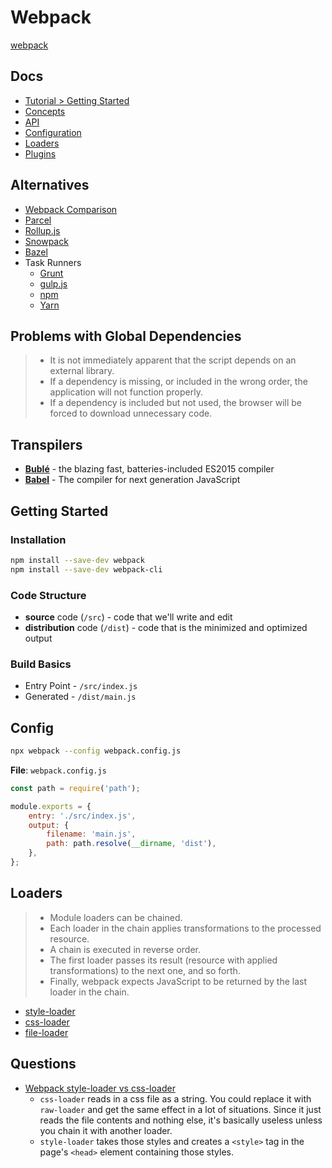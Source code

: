 # Webpack

[webpack](https://webpack.js.org/)

## Docs


* [Tutorial > Getting Started](https://webpack.js.org/guides/)
* [Concepts](https://webpack.js.org/concepts/)
* [API](https://webpack.js.org/api/)
* [Configuration](https://webpack.js.org/configuration/)
* [Loaders](https://webpack.js.org/loaders/)
* [Plugins](https://webpack.js.org/plugins/)


## Alternatives

* [Webpack Comparison](https://webpack.js.org/comparison/)
* [Parcel](https://parceljs.org/)
* [Rollup.js](https://rollupjs.org/guide/en/)
* [Snowpack](https://www.snowpack.dev/)
* [Bazel](https://bazel.build/)
* Task Runners
  * [Grunt](https://gruntjs.com/)
  * [gulp.js](https://gulpjs.com/)
  * [npm](https://docs.npmjs.com/)
  * [Yarn](https://classic.yarnpkg.com/en/docs/install/#windows-stable)

## Problems with Global Dependencies

> * It is not immediately apparent that the script depends on an external library.
> * If a dependency is missing, or included in the wrong order, the application will not function properly.
> * If a dependency is included but not used, the browser will be forced to download unnecessary code.


## Transpilers

* [**Bublé**](https://buble.surge.sh/guide/) - the blazing fast, batteries-included ES2015 compiler
* [**Babel**](https://babeljs.io/) - The compiler for next generation JavaScript

## Getting Started

### Installation

```bash
npm install --save-dev webpack
npm install --save-dev webpack-cli
```

### Code Structure

* **source** code (`/src`) - code that we'll write and edit
* **distribution** code (`/dist`) - code that is the minimized and optimized output

### Build Basics

* Entry Point - `/src/index.js`
* Generated - `/dist/main.js`

## Config

```bash
npx webpack --config webpack.config.js
```

**File**: `webpack.config.js`

```js
const path = require('path');

module.exports = {
    entry: './src/index.js',
    output: {
        filename: 'main.js',
        path: path.resolve(__dirname, 'dist'),
    },
};
```

## Loaders

> * Module loaders can be chained.
> * Each loader in the chain applies transformations to the processed resource.
> * A chain is executed in reverse order.
> * The first loader passes its result (resource with applied transformations) to the next one, and so forth.
> * Finally, webpack expects JavaScript to be returned by the last loader in the chain.

* [style-loader](https://webpack.js.org/loaders/style-loader/)
* [css-loader](https://webpack.js.org/loaders/css-loader/)
* [file-loader](https://webpack.js.org/loaders/file-loader/)





## Questions


* [Webpack style-loader vs css-loader](https://stackoverflow.com/q/34039826/1366033)
  * `css-loader` reads in a css file as a string. You could replace it with `raw-loader` and get the same effect in a lot of situations. Since it just reads the file contents and nothing else, it's basically useless unless you chain it with another loader.
  * `style-loader` takes those styles and creates a `<style>` tag in the page's `<head>` element containing those styles.


